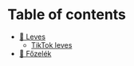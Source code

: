 # Table of contents

* [🥣 Leves](README.md)
  * [TikTok leves](leves/tiktok-leves.md)
* [🍜 Főzelék](<README (1).md>)
